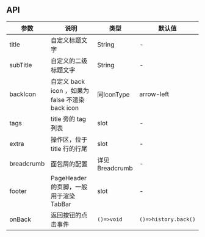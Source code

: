## API

| 参数 | 说明 | 类型 | 默认值 |
| --- | --- | --- | --- |
| title | 自定义标题文字 | String | - |
| subTitle | 自定义的二级标题文字 | String | - |
| backIcon | 自定义 back icon ，如果为 false 不渲染 back icon | 同IconType | arrow-left |
| tags | title 旁的 tag 列表 | slot | - |
| extra | 操作区，位于 title 行的行尾 | slot | - |
| breadcrumb | 面包屑的配置 |  详见Breadcrumb  | - |
| footer | PageHeader 的页脚，一般用于渲染 TabBar | slot | - |
| onBack | 返回按钮的点击事件 | `()=>void` | `()=>history.back()` |
